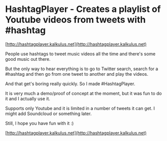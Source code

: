 # HashtagPlayer - Creates a playlist of Youtube videos from tweets with #hashtag

[http://hashtagplayer.kalkulus.net](http://hashtagplayer.kalkulus.net)

People use hashtags to tweet music videos all the time and there's some good music out there.

But the only way to hear everything is to go to Twitter search, search for a #hashtag and then go from one tweet to another and play the videos.

And that get's boring really quickly. So I made #HashtagPlayer.

It is very much a demo/proof of concept at the moment, but it was fun to do it and I actually use it.

Supports only Youtube and it is limited in a number of tweets it can get. I might add Soundcloud or something later.

Still, I hope you have fun with it :)

[http://hashtagplayer.kalkulus.net](http://hashtagplayer.kalkulus.net)